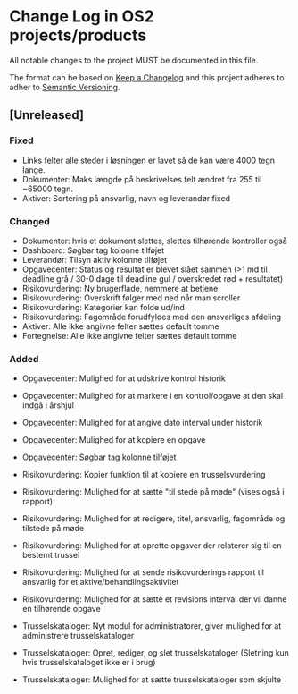 # Change Log in OS2 projects/products

All notable changes to the project MUST be documented in this file.

The format can be based on [Keep a Changelog](http://keepachangelog.com/)
and this project adheres to adher to [Semantic Versioning](http://semver.org/).

## [Unreleased]

### Fixed

- Links felter alle steder i løsningen er lavet så de kan være 4000 tegn lange.
- Dokumenter: Maks længde på beskrivelses felt ændret fra 255 til ~65000 tegn.
- Aktiver: Sortering på ansvarlig, navn og leverandør fixed

### Changed

- Dokumenter: hvis et dokument slettes, slettes tilhørende kontroller også 
- Dashboard: Søgbar tag kolonne tilføjet 
- Leverandør: Tilsyn aktiv kolonne tilføjet
- Opgavecenter: Status og resultat er blevet slået sammen (>1 md til deadline grå / 30-0 dage til deadline gul / overskredet rød + resultatet)
- Risikovurdering: Ny brugerflade, nemmere at betjene
- Risikovurdering: Overskrift følger med ned når man scroller
- Risikovurdering: Kategorier kan folde ud/ind
- Risikovurdering: Fagområde forudfyldes med den ansvarliges afdeling
- Aktiver: Alle ikke angivne felter sættes default tomme
- Fortegnelse: Alle ikke angivne felter sættes default tomme

### Added

- Opgavecenter: Mulighed for at udskrive kontrol historik
- Opgavecenter: Mulighed for at markere i en kontrol/opgave at den skal indgå i årshjul
- Opgavecenter: Mulighed for at angive dato interval under historik
- Opgavecenter: Mulighed for at kopiere en opgave
- Opgavecenter: Søgbar tag kolonne tilføjet
- Risikovurdering: Kopier funktion til at kopiere en trusselsvurdering
- Risikovurdering: Mulighed for at sætte "til stede på møde" (vises også i rapport)
- Risikovurdering: Mulighed for at redigere, titel, ansvarlig, fagområde og tilstede på møde
- Risikovurdering: Mulighed for at oprette opgaver der relaterer sig til en bestemt trussel
- Risikovurdering: Mulighed for at sende risikovurderings rapport til ansvarlig for et aktive/behandlingsaktivitet
- Risikovurdering: Mulighed for at sætte et revisions interval der vil danne en tilhørende opgave

- Trusselskataloger: Nyt modul for administratorer, giver mulighed for at administrere trusselskataloger 
- Trusselskataloger: Opret, rediger, og slet trusselskataloger (Sletning kun hvis trusselskataloget ikke er i brug)
- Trusselskataloger: Mulighed for at sætte trusselskataloger som skjulte
